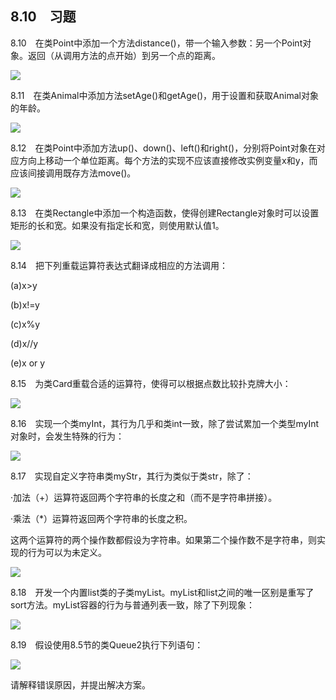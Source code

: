    

## 8.10　习题

8.10　在类Point中添加一个方法distance()，带一个输入参数：另一个Point对象。返回（从调用方法的点开始）到另一个点的距离。

![](0-Assets/Epubook/程序员编程语言经典合集（计算机科学丛书5册套装），javapython编程语言含经典教材龙书《编译原理》%20(Bruce%20Eckel%20%20Alfred%20V.%20Aho%20%20Monica%20S.%20Lam%20etc.)%20(Z-Library)/images/image08952.jpeg)

8.11　在类Animal中添加方法setAge()和getAge()，用于设置和获取Animal对象的年龄。

![](0-Assets/Epubook/程序员编程语言经典合集（计算机科学丛书5册套装），javapython编程语言含经典教材龙书《编译原理》%20(Bruce%20Eckel%20%20Alfred%20V.%20Aho%20%20Monica%20S.%20Lam%20etc.)%20(Z-Library)/images/image08953.jpeg)

8.12　在类Point中添加方法up()、down()、left()和right()，分别将Point对象在对应方向上移动一个单位距离。每个方法的实现不应该直接修改实例变量x和y，而应该间接调用既存方法move()。

![](0-Assets/Epubook/程序员编程语言经典合集（计算机科学丛书5册套装），javapython编程语言含经典教材龙书《编译原理》%20(Bruce%20Eckel%20%20Alfred%20V.%20Aho%20%20Monica%20S.%20Lam%20etc.)%20(Z-Library)/images/image08954.jpeg)

8.13　在类Rectangle中添加一个构造函数，使得创建Rectangle对象时可以设置矩形的长和宽。如果没有指定长和宽，则使用默认值1。

![](0-Assets/Epubook/程序员编程语言经典合集（计算机科学丛书5册套装），javapython编程语言含经典教材龙书《编译原理》%20(Bruce%20Eckel%20%20Alfred%20V.%20Aho%20%20Monica%20S.%20Lam%20etc.)%20(Z-Library)/images/image08955.jpeg)

8.14　把下列重载运算符表达式翻译成相应的方法调用：

(a)x>y

(b)x!=y

(c)x%y

(d)x//y

(e)x or y

8.15　为类Card重载合适的运算符，使得可以根据点数比较扑克牌大小：

![](0-Assets/Epubook/程序员编程语言经典合集（计算机科学丛书5册套装），javapython编程语言含经典教材龙书《编译原理》%20(Bruce%20Eckel%20%20Alfred%20V.%20Aho%20%20Monica%20S.%20Lam%20etc.)%20(Z-Library)/images/image08956.jpeg)

8.16　实现一个类myInt，其行为几乎和类int一致，除了尝试累加一个类型myInt对象时，会发生特殊的行为：

![](0-Assets/Epubook/程序员编程语言经典合集（计算机科学丛书5册套装），javapython编程语言含经典教材龙书《编译原理》%20(Bruce%20Eckel%20%20Alfred%20V.%20Aho%20%20Monica%20S.%20Lam%20etc.)%20(Z-Library)/images/image08957.jpeg)

8.17　实现自定义字符串类myStr，其行为类似于类str，除了：

·加法（+）运算符返回两个字符串的长度之和（而不是字符串拼接）。

·乘法（*）运算符返回两个字符串的长度之积。

这两个运算符的两个操作数都假设为字符串。如果第二个操作数不是字符串，则实现的行为可以为未定义。

![](0-Assets/Epubook/程序员编程语言经典合集（计算机科学丛书5册套装），javapython编程语言含经典教材龙书《编译原理》%20(Bruce%20Eckel%20%20Alfred%20V.%20Aho%20%20Monica%20S.%20Lam%20etc.)%20(Z-Library)/images/image08958.jpeg)

8.18　开发一个内置list类的子类myList。myList和list之间的唯一区别是重写了sort方法。myList容器的行为与普通列表一致，除了下列现象：

![](0-Assets/Epubook/程序员编程语言经典合集（计算机科学丛书5册套装），javapython编程语言含经典教材龙书《编译原理》%20(Bruce%20Eckel%20%20Alfred%20V.%20Aho%20%20Monica%20S.%20Lam%20etc.)%20(Z-Library)/images/image08959.jpeg)

8.19　假设使用8.5节的类Queue2执行下列语句：

![](0-Assets/Epubook/程序员编程语言经典合集（计算机科学丛书5册套装），javapython编程语言含经典教材龙书《编译原理》%20(Bruce%20Eckel%20%20Alfred%20V.%20Aho%20%20Monica%20S.%20Lam%20etc.)%20(Z-Library)/images/image08960.jpeg)

请解释错误原因，并提出解决方案。